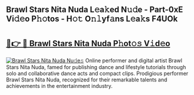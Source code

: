 ## Brawl Stars Nita Nuda L𝚎a𝚔ed N𝚞𝚍e - Part-0xE Vi𝚍𝚎o P𝚑𝚘tos - H𝚘𝚝 O𝚗𝚕yf𝚊ns L𝚎a𝚔s F4UOk

# <h2><a href="http://kfconwj.oniu.top/?m=Brawl+Stars+Nita+Nuda">🔗👉 🔴 Brawl Stars Nita Nuda P𝚑ot𝚘𝚜 V𝚒d𝚎o</a></h2>

[![Brawl Stars Nita Nuda Nu𝚍e𝚜](https://i.imgur.com/0qMVB7G.gif)](http://kfconwj.oniu.top/?m=Brawl+Stars+Nita+Nuda)
Online performer and digital artist Brawl Stars Nita Nuda, famed for publishing dance and lifestyle tutorials through solo and collaborative dance acts and compact clips. Prodigious performer Brawl Stars Nita Nuda, recognized for their remarkable talents and achievements in the entertainment industry.  
